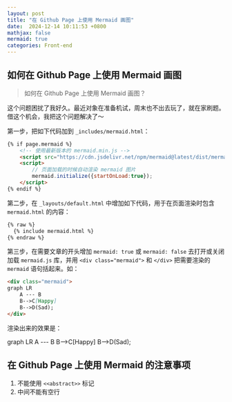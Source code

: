 ```yaml
---
layout: post
title: "在 Github Page 上使用 Mermaid 画图"
date:  2024-12-14 10:11:53 +0800
mathjax: false
mermaid: true
categories: Front-end
---
```


## 如何在 Github Page 上使用 Mermaid 画图

> 如何在 Github Page 上使用 Mermaid 画图？

这个问题困扰了我好久。最近对象在准备机试，周末也不出去玩了，就在家刷题。借这个机会，我把这个问题解决了～

第一步，把如下代码加到 `_includes/mermaid.html`：
```html
{% if page.mermaid %}
    <!-- 使用最新版本的 mermaid.min.js -->
    <script src="https://cdn.jsdelivr.net/npm/mermaid@latest/dist/mermaid.min.js"></script>
    <script>
        // 页面加载的时候自动渲染 mermaid 图片
        mermaid.initialize({startOnLoad:true});
    </script>
{% endif %}
```

第二步，在 `_layouts/default.html` 中增加如下代码，用于在页面渲染时包含 `mermaid.html` 的内容：
```html
{% raw %}
  {% include mermaid.html %}
{% endraw %}
```

第三步，在需要文章的开头增加 `mermaid: true` 或 `mermaid: false` 去打开或关闭加载 `mermaid.js` 库，并用 `<div class="mermaid">` 和 `</div>` 把需要渲染的 `mermaid` 语句括起来。如：
```markdown
<div class="mermaid">
graph LR
    A --- B
    B-->C[Happy]
    B-->D(Sad);
</div>
```
渲染出来的效果是：

<div class="mermaid">
graph LR
    A --- B
    B-->C[Happy]
    B-->D(Sad);
</div>

## 在 Github Page 上使用 Mermaid 的注意事项

1. 不能使用 `<<abstract>>` 标记
2. 中间不能有空行

